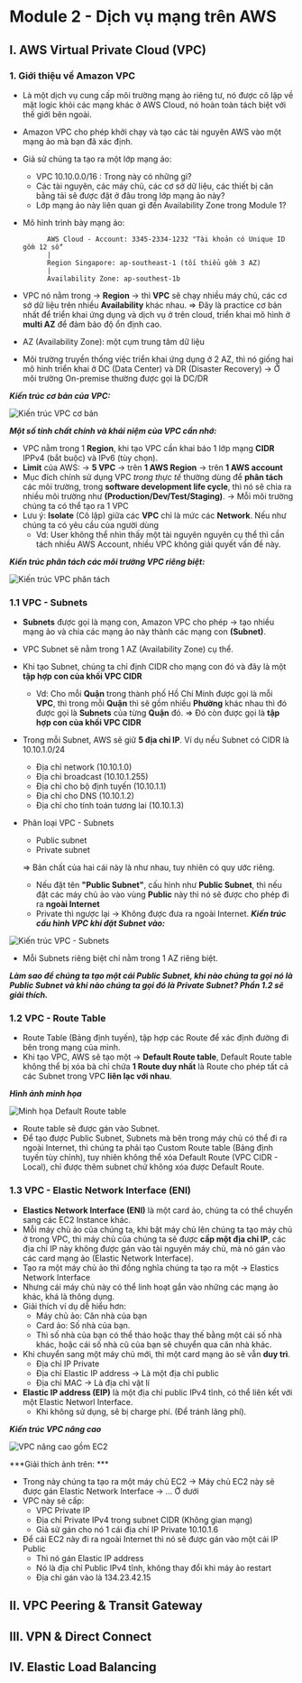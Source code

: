 # **Module 2 - Dịch vụ mạng trên AWS**
## **I. AWS Virtual Private Cloud (VPC)**
### 1. Giới thiệu về Amazon VPC 
- Là một dịch vụ cung cấp môi trường mạng ảo riêng tư, nó được cô lập về mặt logic khỏi các mạng khác ở AWS Cloud, nó hoàn toàn tách biệt với thế giới bên ngoài.
- Amazon VPC cho phép khởi chạy và tạo các tài nguyên AWS vào một mạng ảo mà bạn đã xác định. 
- Giả sử chúng ta tạo ra một lớp mạng ảo: 
    + VPC 10.10.0.0/16 : Trong này có những gì?
    + Các tài nguyên, các máy chủ, các cơ sở dữ liệu, các thiết bị cân bằng tải sẽ được đặt ở đâu trong lớp mạng ảo này?
    + Lớp mạng ảo này liên quan gì đến Availability Zone trong Module 1?
- Mô hình trình bày mạng ảo: 

            AWS Cloud - Account: 3345-2334-1232 "Tài khoản có Unique ID gồm 12 số"
            |
            Region Singapore: ap-southeast-1 (tối thiểu gồm 3 AZ)
            |
            Availability Zone: ap-southest-1b

- VPC nó nằm trong -> **Region** -> thì **VPC** sẽ chạy nhiều máy chủ, các cơ sở dữ liệu trên nhiều **Availability** khác nhau. => Đây là practice cơ bản nhất để triển khai ứng dụng và dịch vụ ở trên cloud, triển khai mô hình ở **multi AZ** để đảm bảo độ ổn định cao.
- AZ (Availability Zone): một cụm trung tâm dữ liệu
- Môi trường truyền thống việc triển khai ứng dụng ở 2 AZ, thì nó giống hai mô hình triển khai ở DC (Data Center) và DR (Disaster Recovery) -> Ở môi trường On-premise thường được gọi là DC/DR 


***Kiến trúc cơ bản của VPC:***

![Kiến trúc VPC cơ bản](https://github.com/DazielNguyen/AWS_FCJ_FA25_VAD_NOTES_LESSON/blob/main/Module_02/1.%20VPC%20basic.png)

***Một số tính chất chính và khái niệm của VPC cần nhớ:***
- VPC nằm trong 1 **Region**, khi tạo VPC cần khai báo 1 lớp mạng **CIDR** IPPv4 (bắt buộc) và IPv6 (tùy chọn).
- **Limit** của AWS: -> **5 VPC** -> trên **1 AWS Region** -> trên **1 AWS account**
- Mục đích chính sử dụng VPC *trong thực tế* thường dùng để **phân tách** các môi trường, trong **software development life cycle**, thì nó sẽ chia ra nhiều môi trường như **(Production/Dev/Test/Staging)**. -> Mỗi môi trường chúng ta có thể tạo ra 1 VPC
- Lưu ý: **Isolate** (Cô lập) giữa các **VPC** chỉ là mức các **Network**. Nếu như chúng ta có yêu cầu của người dùng
    + Vd: User không thể nhìn thấy một tài nguyên nguyên cụ thể thì cần tách nhiều AWS Account, nhiều VPC không giải quyết vấn đề này.

***Kiến trúc phân tách các môi trường VPC riêng biệt:***

![Kiến trúc VPC phân tách](https://github.com/DazielNguyen/AWS_FCJ_FA25_VAD_NOTES_LESSON/blob/main/Module_02/1.%20VPC%20ph%C3%A2n%20t%C3%A1ch.png)

### 1.1 VPC - Subnets
- **Subnets** được gọi là mạng con, Amazon VPC cho phép -> tạo nhiều mạng ảo và chia các mạng ảo này thành các mạng con **(Subnet)**.
- VPC Subnet sẽ nằm trong 1 AZ (Availability Zone) cụ thể.
- Khi tạo Subnet, chúng ta chỉ định CIDR cho mạng con đó và đây là một **tập hợp con của khối VPC CIDR**
    + Vd: Cho mỗi **Quận** trong thành phố Hồ Chí Minh được gọi là mỗi **VPC**, thì trong mỗi **Quận** thì sẽ gồm nhiều **Phường** khác nhau thì đó được gọi là **Subnets** của từng **Quận** đó. => Đó còn được gọi là **tập hợp con của khối VPC CIDR**
- Trong mỗi Subnet, AWS sẽ giữ **5 địa chỉ IP**. Ví dụ nếu Subnet có CIDR là 10.10.1.0/24
    + Địa chỉ network (10.10.1.0)
    + Địa chỉ broadcast (10.10.1.255)
    + Địa chỉ cho bộ định tuyến (10.10.1.1)
    + Địa chỉ cho DNS (10.10.1.2)
    + Địa chỉ cho tính toán tương lai (10.10.1.3)

- Phân loại VPC - Subnets
    + Public subnet
    + Private subnet 

    => Bản chất của hai cái này là như nhau, tuy nhiên có quy ước riêng.
    + Nếu đặt tên **"Public Subnet"**, cấu hình như **Public Subnet**, thì nếu đặt các máy chủ ảo vào vùng **Public** này thì nó sẽ được cho phép đi ra **ngoài Internet**
    + Private thì ngược lại -> Không được đưa ra ngoài Internet.
***Kiến trúc cấu hình VPC khi đặt Subnet vào:***

![Kiến trúc VPC - Subnets](https://github.com/DazielNguyen/AWS_FCJ_FA25_VAD_NOTES_LESSON/blob/main/Module_02/1.1%20VPC%20subnets.png)
- Mỗi Subnets riêng biệt chỉ nằm trong 1 AZ riêng biệt.

***Làm sao để chúng ta tạo một cái Public Subnet, khi nào chúng ta gọi nó là Public Subnet và khi nào chúng ta gọi đó là Private Subnet? Phần 1.2 sẽ giải thích.*** 

### 1.2 VPC - Route Table
- Route Table (Bảng định tuyến), tập hợp các Route để xác định đường đi bên trong mạng của mình.
- Khi tạo VPC, AWS sẽ tạo một -> **Default Route table**, Default Route table không thể bị xóa bà chỉ chứa **1 Route duy nhất** là Route cho phép tất cả các Subnet trong VPC **liên lạc với nhau**.

***Hình ảnh minh họa***

![Minh họa Default Route table](https://github.com/DazielNguyen/AWS_FCJ_FA25_VAD_NOTES_LESSON/blob/main/Module_02/1.2%20Default%20Route%20table.jpg)

- Route table sẽ được gán vào Subnet. 
- Để tạo được Public Subnet, Subnets mà bên trong máy chủ có thể đi ra ngoài Internet, thì chúng ta phải tạo Custom Route table (Bảng định tuyến tùy chỉnh), tuy nhiên không thể xóa Default Route (VPC CIDR - Local), chỉ được thêm subnet chứ không xóa được Default Route. 
### 1.3 VPC - Elastic Network Interface (ENI)
- **Elastics Network Interface (ENI)** là một card ảo, chúng ta có thể chuyển sang các EC2 Instance khác.
- Mỗi máy chủ ảo của chúng ta, khi bật máy chủ lên chúng ta tạo máy chủ ở trong VPC, thì máy chủ của chúng ta sẽ được **cấp một địa chỉ IP**, các địa chỉ IP này không được gán vào tài nguyên máy chủ, mà nó gán vào các card mạng ảo (Elastic Network Interface).
- Tạo ra một máy chủ ảo thì đồng nghĩa chúng ta tạo ra một -> Elastics Network Interface
- Nhưng cái máy chủ này có thể linh hoạt gắn vào những các mạng ảo khác, khá là thông dụng. 
- Giải thích ví dụ dễ hiểu hơn: 
    + Máy chủ ảo: Căn nhà của bạn 
    + Card ảo: Số nhà của bạn. 
    + Thì số nhà của bạn có thể tháo hoặc thay thế bằng một cái số nhà khác, hoặc cái số nhà cũ của bạn sẽ chuyển qua căn nhà khác. 
- Khi chuyển sang một máy chủ mới, thì một card mạng ảo sẽ vẫn **duy trì**.
    + Địa chỉ IP Private
    + Địa chỉ Elastic IP address -> Là một địa chỉ public
    + Địa chỉ MAC -> Là địa chỉ vật lí
- **Elastic IP address (EIP)** là một địa chỉ public IPv4 tĩnh, có thể liên kết với một Elastic Networl Interface. 
    + Khi không sử dụng, sẽ bị charge phí. (Để tránh lãng phí).

***Kiến trúc VPC nâng cao***

![VPC nâng cao gồm EC2](https://github.com/DazielNguyen/AWS_FCJ_FA25_VAD_NOTES_LESSON/blob/main/Module_02/1.2%20Default%20Route%20table.jpg)

***Giải thích ảnh trên: ***
- Trong này chúng ta tạo ra một máy chủ EC2 -> Máy chủ EC2 này sẽ được gán Elastic Network Interface -> ... Ở dưới
- VPC này sẽ cấp: 
    + VPC Private IP
    + Địa chỉ Private IPv4 trong subnet CIDR (Không gian mạng)
    + Giả sử gán cho nó 1 cái địa chỉ IP Private 10.10.1.6
- Để cái EC2 này đi ra ngoài Internet thì nó sẽ được gán vào một cái IP Public
    + Thì nó gán Elastic IP address 
    + Nó là địa chỉ Public IPv4 tĩnh, không thay đổi khi máy ảo restart
    + Địa chỉ gán vào là 134.23.42.15
## **II. VPC Peering & Transit Gateway**
## **III. VPN & Direct Connect**
## **IV. Elastic Load Balancing**